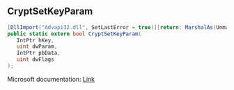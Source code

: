 ## CryptSetKeyParam

```csharp
[DllImport("Advapi32.dll", SetLastError = true)][return: MarshalAs(UnmanagedType.Bool)]
public static extern bool CryptSetKeyParam(
   IntPtr hKey,
   uint dwParam,
   IntPtr pbData,
   uint dwFlags
);
```

Microsoft documentation: [Link](https://docs.microsoft.com/en-us/windows/win32/api/wincrypt/nf-wincrypt-cryptsetkeyparam)
